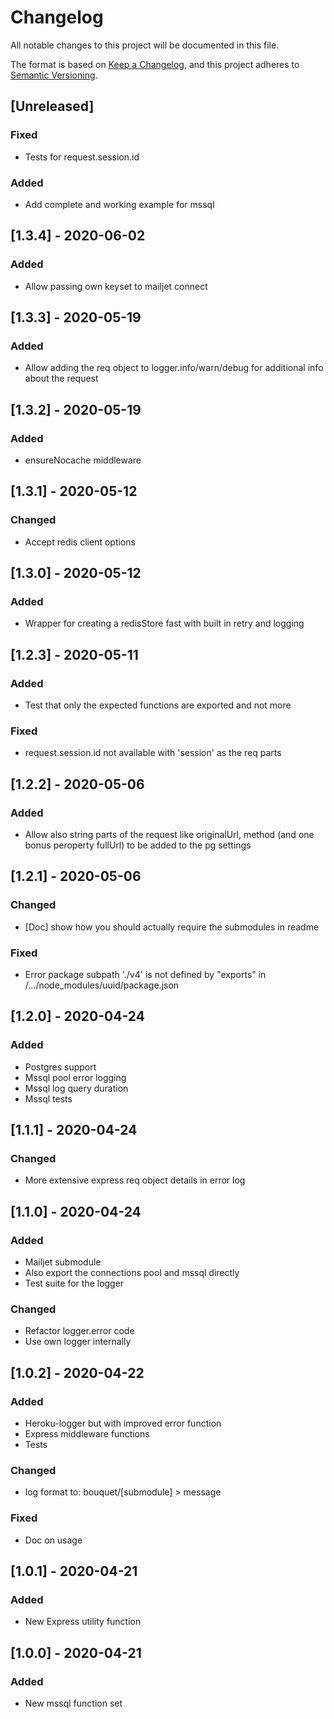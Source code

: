 # Changelog

All notable changes to this project will be documented in this file.

The format is based on [Keep a Changelog](https://keepachangelog.com/en/1.0.0/),
and this project adheres to [Semantic Versioning](https://semver.org/spec/v2.0.0.html).

## [Unreleased]

### Fixed

-   Tests for request.session.id

### Added

-   Add complete and working example for mssql

## [1.3.4] - 2020-06-02

### Added

-   Allow passing own keyset to mailjet connect

## [1.3.3] - 2020-05-19

### Added

-   Allow adding the req object to logger.info/warn/debug for additional info about the request

## [1.3.2] - 2020-05-19

### Added

-   ensureNocache middleware

## [1.3.1] - 2020-05-12

### Changed

-   Accept redis client options

## [1.3.0] - 2020-05-12

### Added

-   Wrapper for creating a redisStore fast with built in retry and logging

## [1.2.3] - 2020-05-11

### Added

-   Test that only the expected functions are exported and not more

### Fixed

-   request.session.id not available with 'session' as the req parts

## [1.2.2] - 2020-05-06

### Added

-   Allow also string parts of the request like originalUrl, method (and one bonus peroperty fullUrl) to be added to the pg settings

## [1.2.1] - 2020-05-06

### Changed

-   [Doc] show how you should actually require the submodules in readme

### Fixed

-   Error package subpath './v4' is not defined by "exports" in /.../node_modules/uuid/package.json

## [1.2.0] - 2020-04-24

### Added

-   Postgres support
-   Mssql pool error logging
-   Mssql log query duration
-   Mssql tests

## [1.1.1] - 2020-04-24

### Changed

-   More extensive express req object details in error log

## [1.1.0] - 2020-04-24

### Added

-   Mailjet submodule
-   Also export the connections pool and mssql directly
-   Test suite for the logger

### Changed

-   Refactor logger.error code
-   Use own logger internally

## [1.0.2] - 2020-04-22

### Added

-   Heroku-logger but with improved error function
-   Express middleware functions
-   Tests

### Changed

-   log format to: bouquet/[submodule] > message

### Fixed

-   Doc on usage

## [1.0.1] - 2020-04-21

### Added

-   New Express utility function

## [1.0.0] - 2020-04-21

### Added

-   New mssql function set
